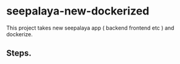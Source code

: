 # seepalaya-new-dockerized
This project takes new seepalaya app ( backend frontend etc ) and dockerize. 

Steps. 
- 



